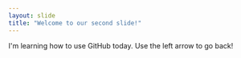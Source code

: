 ```yaml
---
layout: slide
title: "Welcome to our second slide!"
---
```

I'm learning how to use GitHub today.
Use the left arrow to go back!

